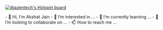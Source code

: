 [![@azentech's Holopin board](https://holopin.me/azentech)](https://holopin.io/@azentech)
<div data-iframe-width="150" data-iframe-height="270" data-share-badge-id="ac11fa99-ef79-45f4-b390-53c122125ba2" data-share-badge-host="https://www.credly.com"></div><script type="text/javascript" async src="//cdn.credly.com/assets/utilities/embed.js"></script>
- 👋 Hi, I’m Akshat Jain
- 👀 I’m interested in ...
- 🌱 I’m currently learning ...
- 💞️ I’m looking to collaborate on ...
- 📫 How to reach me ...

<!---
azen-tech/azen-tech is a ✨ special ✨ repository because its `README.md` (this file) appears on your GitHub profile.
You can click the Preview link to take a look at your changes.
--->
